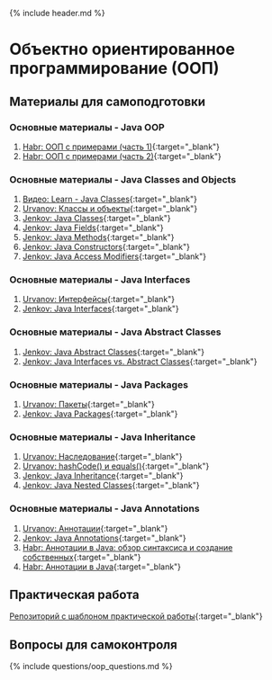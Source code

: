 {% include header.md %}

Объектно ориентированное программирование (ООП)
===

Материалы для самоподготовки
---------------------

### Основные материалы - Java OOP
1. [Habr: ООП с примерами (часть 1)](https://habr.com/ru/post/87119){:target="_blank"}
1. [Habr: ООП с примерами (часть 2)](https://habr.com/ru/post/87205){:target="_blank"}

### Основные материалы - Java Classes and Objects
1. [Видео: Learn - Java Classes](https://learn.by/courses/course-v1:EPAM+JC+ext1/about){:target="_blank"}
1. [Urvanov: Классы и объекты](https://urvanov.ru/2016/03/29/%d0%ba%d0%bb%d0%b0%d1%81%d1%81%d1%8b-%d0%b8-%d0%be%d0%b1%d1%8a%d0%b5%d0%ba%d1%82%d1%8b-%d0%b2-java-8){:target="_blank"}
1. [Jenkov: Java Classes](http://tutorials.jenkov.com/java/classes.html){:target="_blank"}
1. [Jenkov: Java Fields](http://tutorials.jenkov.com/java/fields.html){:target="_blank"}
1. [Jenkov: Java Methods](http://tutorials.jenkov.com/java/methods.html){:target="_blank"}
1. [Jenkov: Java Constructors](http://tutorials.jenkov.com/java/constructors.html){:target="_blank"}
1. [Jenkov: Java Access Modifiers](http://tutorials.jenkov.com/java/access-modifiers.html){:target="_blank"}

### Основные материалы - Java Interfaces
1. [Urvanov: Интерфейсы](https://urvanov.ru/2016/04/06/java-8-%d0%b8%d0%bd%d1%82%d0%b5%d1%80%d1%84%d0%b5%d0%b9%d1%81%d1%8b){:target="_blank"}
1. [Jenkov: Java Interfaces](http://tutorials.jenkov.com/java/interfaces.html){:target="_blank"}

### Основные материалы - Java Abstract Classes
1. [Jenkov: Java Abstract Classes](http://tutorials.jenkov.com/java/abstract-classes.html){:target="_blank"}
1. [Jenkov: Java Interfaces vs. Abstract Classes](http://tutorials.jenkov.com/java/interfaces-vs-abstract-classes.html){:target="_blank"}

### Основные материалы - Java Packages
1. [Urvanov: Пакеты](https://urvanov.ru/2016/03/23/%d0%bf%d0%b0%d0%ba%d0%b5%d1%82%d1%8b-%d0%b2-java-8){:target="_blank"}
1. [Jenkov: Java Packages](http://tutorials.jenkov.com/java/packages.html){:target="_blank"}

### Основные материалы - Java Inheritance
1. [Urvanov: Наследование](https://urvanov.ru/2016/04/08/java-8-%d0%bd%d0%b0%d1%81%d0%bb%d0%b5%d0%b4%d0%be%d0%b2%d0%b0%d0%bd%d0%b8%d0%b5){:target="_blank"}
1. [Urvanov: hashCode() и equals()](https://urvanov.ru/2017/07/29/java-hashcode-%d0%b8-equals){:target="_blank"}
1. [Jenkov: Java Inheritance](http://tutorials.jenkov.com/java/inheritance.html){:target="_blank"}
1. [Jenkov: Java Nested Classes](http://tutorials.jenkov.com/java/nested-classes.html){:target="_blank"}

### Основные материалы - Java Annotations
1. [Urvanov: Аннотации](https://urvanov.ru/2016/03/30/java-8-%d0%b0%d0%bd%d0%bd%d0%be%d1%82%d0%b0%d1%86%d0%b8%d0%b8){:target="_blank"}
1. [Jenkov: Java Annotations](http://tutorials.jenkov.com/java/annotations.html){:target="_blank"}
1. [Habr: Аннотации в Java: обзор синтаксиса и создание собственных](https://habr.com/ru/post/139736){:target="_blank"}
1. [Habr: Аннотации в Java](https://habr.com/ru/company/golovachcourses/blog/217595){:target="_blank"}

Практическая работа
---------------------
[Репозиторий с шаблоном практической работы](https://github.com/java-online-course/java-oop-template){:target="_blank"}

Вопросы для самоконтроля
---------------------
{% include questions/oop_questions.md %}
